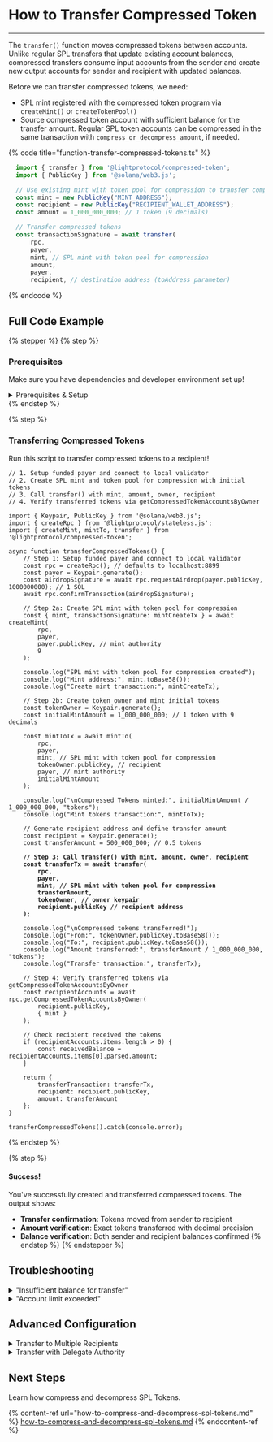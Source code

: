 

# How to Transfer Compressed Token

***

The `transfer()` function moves compressed tokens between accounts. Unlike regular SPL transfers that update existing account balances, compressed transfers consume input accounts from the sender and create new output accounts for sender and recipient with updated balances.

Before we can transfer compressed tokens, we need:

* SPL mint registered with the compressed token program via `createMint()` or `createTokenPool()`
* Source compressed token account with sufficient balance for the transfer amount. Regular SPL token accounts can be compressed in the same transaction with `compress_or_decompress_amount`, if needed.

{% code title="function-transfer-compressed-tokens.ts" %}
```typescript
  import { transfer } from '@lightprotocol/compressed-token';
  import { PublicKey } from '@solana/web3.js';

  // Use existing mint with token pool for compression to transfer compressed tokens
  const mint = new PublicKey("MINT_ADDRESS");
  const recipient = new PublicKey("RECIPIENT_WALLET_ADDRESS");
  const amount = 1_000_000_000; // 1 token (9 decimals)

  // Transfer compressed tokens
  const transactionSignature = await transfer(
      rpc,
      payer,
      mint, // SPL mint with token pool for compression
      amount,
      payer,
      recipient, // destination address (toAddress parameter)
```
{% endcode %}

## Full Code Example

{% stepper %}
{% step %}
### Prerequisites

Make sure you have dependencies and developer environment set up!

<details>

<summary>Prerequisites &#x26; Setup</summary>

### Dependencies

```bash
npm install --save-dev typescript tsx @types/node && \
npm install --save \
    @lightprotocol/stateless.js \
    @lightprotocol/compressed-token \
    @solana/web3.js \
    @solana/spl-token
```

#### Alternatives:

```bash
yarn add --dev typescript tsx @types/node && \
yarn add \
    @lightprotocol/stateless.js \
    @lightprotocol/compressed-token \
    @solana/web3.js \
    @solana/spl-token
```

```bash
pnpm add --save-dev typescript tsx @types/node && \
pnpm add \
    @lightprotocol/stateless.js \
    @lightprotocol/compressed-token \
    @solana/web3.js \
    @solana/spl-token
```

### Developer Environment

By default, this guide uses Localnet.

```bash
# Install the development CLI
npm install @lightprotocol/zk-compression-cli
```

```bash
# Start a local test validator
light test-validator

## ensure you have the Solana CLI accessible in your system PATH 
```

```typescript
// createRpc() defaults to local test validator endpoints
import {
  Rpc,
  createRpc,
} from "@lightprotocol/stateless.js";

const connection: Rpc = createRpc();

async function main() {
  let slot = await connection.getSlot();
  console.log(slot);

  let health = await connection.getIndexerHealth(slot);
  console.log(health);
  // "Ok"
}

main();
```

**Alternative: Using Devnet**

Follow these steps to create an RPC Connection. Replace `<your_api_key>` with your API key before running.

{% hint style="info" %}
Get your API Key [here](https://www.helius.dev/zk-compression), if you don't have one yet.
{% endhint %}

```typescript
import { createRpc } from "@lightprotocol/stateless.js";

// Helius exposes Solana and Photon RPC endpoints through a single URL
const RPC_ENDPOINT = "https://devnet.helius-rpc.com?api-key=<your_api_key>";
const connection = createRpc(RPC_ENDPOINT, RPC_ENDPOINT, RPC_ENDPOINT);

console.log("Connection created!");
console.log("RPC Endpoint:", RPC_ENDPOINT);
```

</details>
{% endstep %}

{% step %}
### Transferring Compressed Tokens

Run this script to transfer compressed tokens to a recipient!

<pre class="language-typescript" data-title="transfer-compressed-tokens.ts"><code class="lang-typescript">// 1. Setup funded payer and connect to local validator
// 2. Create SPL mint and token pool for compression with initial tokens
// 3. Call transfer() with mint, amount, owner, recipient
// 4. Verify transferred tokens via getCompressedTokenAccountsByOwner

import { Keypair, PublicKey } from '@solana/web3.js';
import { createRpc } from '@lightprotocol/stateless.js';
import { createMint, mintTo, transfer } from '@lightprotocol/compressed-token';

async function transferCompressedTokens() {
    // Step 1: Setup funded payer and connect to local validator
    const rpc = createRpc(); // defaults to localhost:8899
    const payer = Keypair.generate();
    const airdropSignature = await rpc.requestAirdrop(payer.publicKey, 1000000000); // 1 SOL
    await rpc.confirmTransaction(airdropSignature);

    // Step 2a: Create SPL mint with token pool for compression
    const { mint, transactionSignature: mintCreateTx } = await createMint(
        rpc,
        payer,
        payer.publicKey, // mint authority
        9
    );

    console.log("SPL mint with token pool for compression created");
    console.log("Mint address:", mint.toBase58());
    console.log("Create mint transaction:", mintCreateTx);

    // Step 2b: Create token owner and mint initial tokens
    const tokenOwner = Keypair.generate();
    const initialMintAmount = 1_000_000_000; // 1 token with 9 decimals

    const mintToTx = await mintTo(
        rpc,
        payer,
        mint, // SPL mint with token pool for compression
        tokenOwner.publicKey, // recipient
        payer, // mint authority
        initialMintAmount
    );

    console.log("\nCompressed Tokens minted:", initialMintAmount / 1_000_000_000, "tokens");
    console.log("Mint tokens transaction:", mintToTx);

    // Generate recipient address and define transfer amount
    const recipient = Keypair.generate();
    const transferAmount = 500_000_000; // 0.5 tokens

<strong>    // Step 3: Call transfer() with mint, amount, owner, recipient
</strong><strong>    const transferTx = await transfer(
</strong><strong>        rpc,
</strong><strong>        payer,
</strong><strong>        mint, // SPL mint with token pool for compression
</strong><strong>        transferAmount,
</strong><strong>        tokenOwner, // owner keypair
</strong><strong>        recipient.publicKey // recipient address
</strong><strong>    );
</strong>
    console.log("\nCompressed tokens transferred!");
    console.log("From:", tokenOwner.publicKey.toBase58());
    console.log("To:", recipient.publicKey.toBase58());
    console.log("Amount transferred:", transferAmount / 1_000_000_000, "tokens");
    console.log("Transfer transaction:", transferTx);

    // Step 4: Verify transferred tokens via getCompressedTokenAccountsByOwner
    const recipientAccounts = await rpc.getCompressedTokenAccountsByOwner(
        recipient.publicKey,
        { mint }
    );

    // Check recipient received the tokens
    if (recipientAccounts.items.length > 0) {
        const receivedBalance = recipientAccounts.items[0].parsed.amount;
    }

    return { 
        transferTransaction: transferTx, 
        recipient: recipient.publicKey, 
        amount: transferAmount 
    };
}

transferCompressedTokens().catch(console.error);
</code></pre>
{% endstep %}

{% step %}
#### Success!

You've successfully created and transferred compressed tokens. The output shows:

* **Transfer confirmation**: Tokens moved from sender to recipient
* **Amount verification**: Exact tokens transferred with decimal precision
* **Balance verification**: Both sender and recipient balances confirmed
{% endstep %}
{% endstepper %}

## Troubleshooting

<details>

<summary>"Insufficient balance for transfer"</summary>

The sender doesn't have enough compressed tokens for the requested transfer amount.

```typescript
// Check current balance first
const tokenAccounts = await rpc.getCompressedTokenAccountsByOwner(
    owner.publicKey,
    { mint }
);

if (tokenAccounts.items.length === 0) {
    throw new Error("No compressed token accounts found");
}

// Calculate total balance across all accounts
const totalBalance = tokenAccounts.items.reduce(
    (sum, account) => sum.add(account.parsed.amount),
    new BN(0)
);

console.log("Available balance:", totalBalance.toString());

// Ensure transfer amount doesn't exceed balance
if (new BN(transferAmount).gt(totalBalance)) {
    throw new Error(`Transfer amount ${transferAmount} exceeds balance ${totalBalance.toString()}`);
}
```

</details>

<details>

<summary>"Account limit exceeded"</summary>

The transfer requires more than 4 compressed accounts, which exceeds the transaction limit.

```typescript
// Error message: "Account limit exceeded: max X (4 accounts) per transaction. 
// Total balance: Y (Z accounts). Consider multiple transfers to spend full balance."

// Split into multiple smaller transfers
const maxTransferPerTx = 1_000_000_000; // Adjust based on your account sizes

if (transferAmount > maxTransferPerTx) {
    console.log("Large transfer detected, splitting into multiple transactions...");
    
    let remainingAmount = transferAmount;
    while (remainingAmount > 0) {
        const currentTransfer = Math.min(remainingAmount, maxTransferPerTx);
        
        await transfer(
            rpc,
            payer,
            mint,
            currentTransfer,
            owner,
            recipient
        );
        
        remainingAmount -= currentTransfer;
        console.log(`Transferred ${currentTransfer}, remaining: ${remainingAmount}`);
    }
}
```

</details>

## Advanced Configuration

<details>

<summary>Transfer to Multiple Recipients</summary>

Transfer to multiple recipients in separate transactions:

```typescript
const recipients = [
    Keypair.generate().publicKey,
    Keypair.generate().publicKey,
    Keypair.generate().publicKey,
];

const amounts = [
    100_000_000, // 0.1 tokens
    200_000_000, // 0.2 tokens  
    150_000_000, // 0.15 tokens
];

for (let i = 0; i < recipients.length; i++) {
    const transactionSignature = await transfer(
        rpc,
        payer,
        mint,
        amounts[i],
        owner,
        recipients[i],
    );
    
    console.log(`Transfer ${i + 1} completed:`, transactionSignature);
}
```

</details>

<details>

<summary>Transfer with Delegate Authority</summary>

Transfer tokens using delegate authority:

```typescript
import { approve, transferDelegated } from '@lightprotocol/compressed-token';

// 1. Owner approves delegate
await approve(
    rpc,
    payer,
    mint,
    amount,
    owner, // Signer
    delegate.publicKey, // PublicKey
);

// 2. Delegate transfers tokens
await transferDelegated(
    rpc,
    payer,
    mint,
    transferAmount,
    delegate, // Signer - named "owner" in SDK
    recipient,
);
```

</details>

## Next Steps

Learn how compress and decompress SPL Tokens.

{% content-ref url="how-to-compress-and-decompress-spl-tokens.md" %}
[how-to-compress-and-decompress-spl-tokens.md](how-to-compress-and-decompress-spl-tokens.md)
{% endcontent-ref %}
